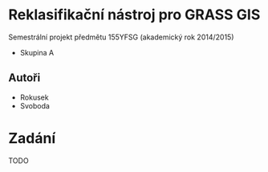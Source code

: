 # Reklasifikační nástroj pro GRASS GIS

Semestrální projekt předmětu 155YFSG (akademický rok 2014/2015)

* Skupina A

## Autoři

* Rokusek
* Svoboda 

# Zadání

TODO
